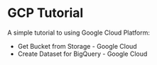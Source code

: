 # GCP Tutorial

A simple tutorial to using Google Cloud Platform:

- Get Bucket from Storage - Google Cloud
- Create Dataset for BigQuery - Google Cloud
